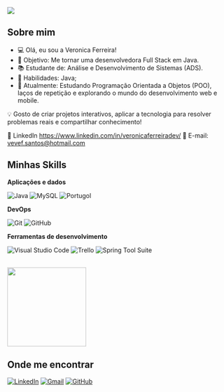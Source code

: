 ![](https://komarev.com/ghpvc/?username=veronicaferreiradev&color=ff69b4)

## Sobre mim

- 💻 Olá, eu sou a Veronica Ferreira!
- 🎯 Objetivo: Me tornar uma desenvolvedora Full Stack em Java.
- 📚 Estudante de: Análise e Desenvolvimento de Sistemas (ADS).
- 🚀 Habilidades: Java;
- 📌 Atualmente: Estudando Programação Orientada a Objetos (POO), laços de repetição e explorando o mundo do desenvolvimento web e mobile.

💡 Gosto de criar projetos interativos, aplicar a tecnologia para resolver problemas reais e compartilhar conhecimento!


🔗 LinkedIn https://www.linkedin.com/in/veronicaferreiradev/
📩 E-mail: vevef.santos@hotmail.com


## Minhas Skills

**Aplicações e dados**

![Java](https://img.shields.io/badge/-Java-333333?style=flat&logo=Java&logoColor=007396)
![MySQL](https://img.shields.io/badge/-MySQL-333333?style=flat&logo=mysql)
![Portugol](https://img.shields.io/badge/-Portugol-333333?style=flat&logo=code&logoColor=white)


**DevOps**

![Git](https://img.shields.io/badge/-Git-333333?style=flat&logo=git)
![GitHub](https://img.shields.io/badge/-GitHub-333333?style=flat&logo=github)


**Ferramentas de desenvolvimento**

![Visual Studio Code](https://img.shields.io/badge/-Visual%20Studio%20Code-333333?style=flat&logo=visual-studio-code&logoColor=007ACC)
![Trello](https://img.shields.io/badge/-Trello-333333?style=flat&logo=trello&logoColor=007ACC)
![Spring Tool Suite](https://img.shields.io/badge/-Spring%20Tool%20Suite-333333?style=flat&logo=spring&logoColor=6DB33F)


<br/>

<a href="https://github.com/iuricode" title="Perfil do Iuri">
  <img height="180em" src="https://github-readme-stats.vercel.app/api?username=iuricode&theme=dracula&show_icons=true" />
</a>

## Onde me encontrar

[![LinkedIn](https://img.shields.io/badge/-Veronica%20Ferreira-blue?style=flat-square&logo=Linkedin&logoColor=white&link=https://www.linkedin.com/in/veronicaferreiradev/)](https://www.linkedin.com/in/veronicaferreiradev/)
[![Gmail](https://img.shields.io/badge/-vevef.santos@hotmail.com-006bed?style=flat-square&logo=Gmail&logoColor=white&link=mailto:vevef.santos@hotmail.com)](mailto:vevef.santos@hotmail.com)
[![GitHub](https://img.shields.io/github/followers/veronicaferreiradev?label=follow&style=social)](https://github.com/veronicaferreiradev)

